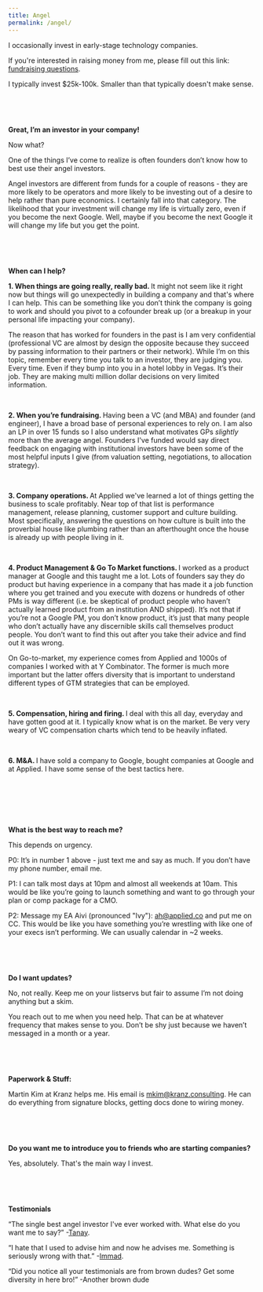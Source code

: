 ```yaml
---
title: Angel
permalink: /angel/
---
```


I occasionally invest in early-stage technology companies.

If you're interested in raising money from me, please fill out this link: <a href="https://forms.gle/ecRYNX9XdBMo76W87" target="_blank">fundraising questions</a>. 

I typically invest $25k-100k. Smaller than that typically doesn't make sense. 

<p>&nbsp;</p>
<p>&nbsp;</p>



<strong>Great, I’m an investor in your company!</strong>



Now what?

One of the things I’ve come to realize is often founders don’t know how to best use their angel investors. 

Angel investors are different from funds for a couple of reasons - they are more likely to be operators and more likely to be investing out of a desire to help rather than pure economics. I certainly fall into that category. The likelihood that your investment will change my life is virtually zero, even if you become the next Google. Well, maybe if you become the next Google it will change my life but you get the point.

<p>&nbsp;</p>
<p>&nbsp;</p>


<strong>When can I help? </strong>

<strong> 1. When things are going really, really bad. </strong> It might not seem like it right now but things will go unexpectedly in building a company and that's where I can help. This can be something like you don’t think the company is going to work and should you pivot to a cofounder break up (or a breakup in your personal life impacting your company). 

The reason that has worked for founders in the past is I am very confidential (professional VC are almost by design the opposite because they succeed by passing information to their partners or their network). While I’m on this topic, remember every time you talk to an investor, they are judging you. Every time. Even if they bump into you in a hotel lobby in Vegas. It’s their job. They are making multi million dollar decisions on very limited information.
<p>&nbsp;</p>

<strong> 2. When you’re fundraising. </strong> Having been a VC (and MBA) and founder (and engineer), I have a broad base of personal experiences to rely on. I am also an LP in over 15 funds so I also understand what motivates GPs _slightly_ more than the average angel. Founders I've funded would say direct feedback on engaging with institutional investors have been some of the most helpful inputs I give (from valuation setting, negotiations, to allocation strategy).
<p>&nbsp;</p>

<strong>3. Company operations. </strong> At Applied we've learned a lot of things getting the business to scale profitably. Near top of that list is performance management, release planning, customer support and culture building. Most specifically, answering the questions on how culture is built into the proverbial house like plumbing rather than an afterthought once the house is already up with people living in it.

<p>&nbsp;</p>
<strong>4. Product Management & Go To Market functions. </strong> I worked as a product manager at Google and this taught me a lot. Lots of founders say they do product but having experience in a company that has made it a job function where you get trained and you execute with dozens or hundreds of other PMs is way different (i.e. be skeptical of product people who haven’t actually learned product from an institution AND shipped). It’s not that if you’re not a Google PM, you don’t know product, it’s just that many people who don’t actually have any discernible skills call themselves product people. You don’t want to find this out after you take their advice and find out it was wrong.

On Go-to-market, my experience comes from Applied and 1000s of companies I worked with at Y Combinator. The former is much more important but the latter offers diversity that is important to understand different types of GTM strategies that can be employed.

<p>&nbsp;</p>
<strong> 5. Compensation, hiring and firing. </strong> I deal with this all day, everyday and have gotten good at it. I typically know what is on the market. Be very very weary of VC compensation charts which tend to be heavily inflated. 

<p>&nbsp;</p>
<strong> 6. M&A. </strong> I have sold a company to Google, bought companies at Google and at Applied. I have some sense of the best tactics here. 

<p>&nbsp;</p>
<p>&nbsp;</p>
<p>&nbsp;</p>


<strong> What is the best way to reach me? </strong>

This depends on urgency. 

P0: It’s in number 1 above - just text me and say as much. If you don’t have my phone number, email me. 

P1: I can talk most days at 10pm and almost all weekends at 10am. This would be like you’re going to launch something and want to go through your plan or comp package for a CMO. 

P2: Message my EA Aivi (pronounced "Ivy"): <a href="mailto:aivi@applied.co" target="_blank">ah@applied.co</a> and put me on CC. This would be like you have something you’re wrestling with like one of your execs isn’t performing. We can usually calendar in ~2 weeks.


<p>&nbsp;</p>
<p>&nbsp;</p>

<strong> Do I want updates? </strong>

No, not really. Keep me on your listservs but fair to assume I’m not doing anything but a skim. 

You reach out to me when you need help. That can be at whatever frequency that makes sense to you. Don’t be shy just because we haven’t messaged in a month or a year. 


<p>&nbsp;</p>
<p>&nbsp;</p>

<strong> Paperwork & Stuff: </strong>

Martin Kim at Kranz helps me. His email is <a href="mailto:mkim@kranz.consulting" target="_blank">mkim@kranz.consulting</a>. He can do everything from signature blocks, getting docs done to wiring money. 

<p>&nbsp;</p>
<p>&nbsp;</p>

<strong> Do you want me to introduce you to friends who are starting companies? </strong>

Yes, absolutely. That's the main way I invest. 

<p>&nbsp;</p>
<p>&nbsp;</p>

<strong> Testimonials </strong>

“The single best angel investor I've ever worked with. What else do you want me to say?” -<a href="https://www.athelas.com/announcements" target="_blank">Tanay</a>. 

“I hate that I used to advise him and now he advises me. Something is seriously wrong with that.” -<a href="https://mercury.com/blog/company-news/series-b" target="_blank">Immad</a>. 

“Did you notice all your testimonials are from brown dudes? Get some diversity in here bro!” -Another brown dude











<!--

Yes this is a custom site, not some squarespace template.

Since you're looking.....
 
!!!!!!!!!! BONUS !!!!!!!!!!

What you should read:

Most of the things on the internet are not great. Not that they are all wrong, just a few things that are wrong can really damage you. Here are some exceptions to that rule:

<a href="https://pmarchive.com/">Guide to startups (Marc Andreessen)</a>.
<a href="http://paulgraham.com/startupmistakes.html">18 mistakes that kills startups (Paul Graham)</a>.
<a href="https://nav.al/rich">How to get rich (Naval Ravikant)</a>.


-->


